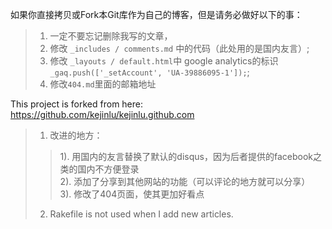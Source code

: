 如果你直接拷贝或Fork本Git库作为自己的博客，但是请务必做好以下的事：     
>1. 一定不要忘记删除我写的文章，    
>2. 修改 `_includes / comments.md` 中的代码（此处用的是国内友言）;    
>3. 修改 `_layouts / default.html`中 google analytics的标识  ` _gaq.push(['_setAccount', 'UA-39886095-1']);`;    
>4. 修改`404.md`里面的邮箱地址    

  

This project is forked from here: https://github.com/kejinlu/kejinlu.github.com      

>1. 改进的地方：
>>1). 用国内的友言替换了默认的disqus，因为后者提供的facebook之类的国内不方便登录   
>>2). 添加了分享到其他网站的功能（可以评论的地方就可以分享）    
>>3). 修改了404页面，使其更加好看点     
>2. Rakefile is not used when I add new articles.    

